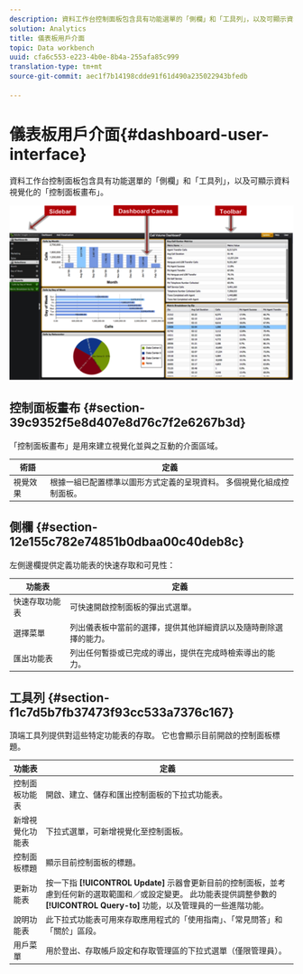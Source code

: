 ```yaml
---
description: 資料工作台控制面板包含具有功能選單的「側欄」和「工具列」，以及可顯示資料視覺化的「控制面板畫布」。
solution: Analytics
title: 儀表板用戶介面
topic: Data workbench
uuid: cfa6c553-e223-4b0e-8b4a-255afa85c999
translation-type: tm+mt
source-git-commit: aec1f7b14198cdde91f61d490a235022943bfedb

---
```



# 儀表板用戶介面{#dashboard-user-interface}

資料工作台控制面板包含具有功能選單的「側欄」和「工具列」，以及可顯示資料視覺化的「控制面板畫布」。

![](assets/dashboard_ui.png)

## 控制面板畫布 {#section-39c9352f5e8d407e8d76c7f2e6267b3d}

「控制面板畫布」是用來建立視覺化並與之互動的介面區域。

| 術語 | 定義 |
|---|---|
| 視覺效果 | 根據一組已配置標準以圖形方式定義的呈現資料。 多個視覺化組成控制面板。 |

## 側欄 {#section-12e155c782e74851b0dbaa00c40deb8c}

左側邊欄提供定義功能表的快速存取和可見性：

| 功能表 | 定義 |
|---|---|
| 快速存取功能表 | 可快速開啟控制面板的彈出式選單。 |
| 選擇菜單 | 列出儀表板中當前的選擇，提供其他詳細資訊以及隨時刪除選擇的能力。 |
| 匯出功能表 | 列出任何暫掛或已完成的導出，提供在完成時檢索導出的能力。 |

## 工具列 {#section-f1c7d5b7fb37473f93cc533a7376c167}

頂端工具列提供對這些特定功能表的存取。 它也會顯示目前開啟的控制面板標題。

| 功能表 | 定義 |
|---|---|
| 控制面板功能表 | 開啟、建立、儲存和匯出控制面板的下拉式功能表。 |
| 新增視覺化功能表 | 下拉式選單，可新增視覺化至控制面板。 |
| 控制面板標題 | 顯示目前控制面板的標題。 |
| 更新功能表 | 按一下指 **[!UICONTROL Update]** 示器會更新目前的控制面板，並考慮到任何新的選取範圍和／或設定變更。 此功能表提供調整參數的 **[!UICONTROL Query-to]** 功能，以及管理員的一些進階功能。 |
| 說明功能表 | 此下拉式功能表可用來存取應用程式的「使用指南」、「常見問答」和「關於」區段。 |
| 用戶菜單 | 用於登出、存取帳戶設定和存取管理區的下拉式選單（僅限管理員）。 |

